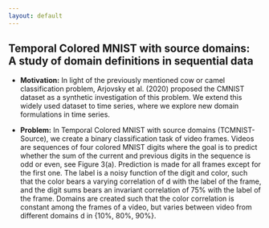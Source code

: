 ```yaml
---
layout: default
---
```


## Temporal Colored MNIST with source domains: <br>A study of domain definitions in sequential data

- **Motivation:** In light of the previously mentioned cow or camel classification problem, Arjovsky et al. (2020) proposed the CMNIST dataset as a synthetic investigation of this problem. We extend this widely used dataset to time series, where we explore new domain formulations in time series.

- **Problem:** In Temporal Colored MNIST with source domains (TCMNIST-Source), we create a binary classification task of video frames. Videos are sequences of four colored MNIST digits where the goal is to predict whether the sum of the current and previous digits in the sequence is odd or even, see Figure 3(a). Prediction is made for all frames except for the first one. The label is a noisy function of the digit and color, such that the color bears a varying correlation of d with the label of the frame, and the digit sums bears an invariant correlation of 75% with the label of the frame. Domains are created such that the color correlation is constant among the frames of a video, but varies between video from different domains d in {10%, 80%, 90%}.
